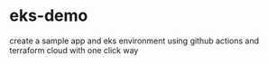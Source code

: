 # eks-demo
create a sample app and eks environment using github actions and terraform cloud with one click way
